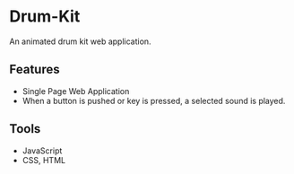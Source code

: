 # Drum-Kit

An animated drum kit web application.  

## Features

- Single Page Web Application 
- When a button is pushed or key is pressed, a selected sound is played.

## Tools

- JavaScript
- CSS, HTML
